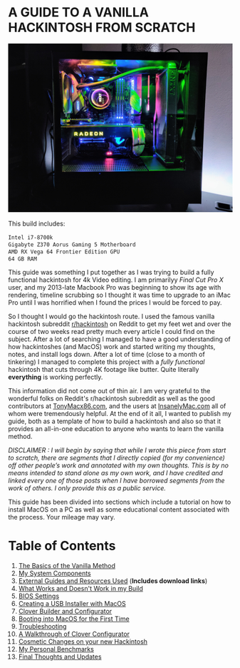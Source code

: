 # A GUIDE TO A VANILLA HACKINTOSH FROM SCRATCH

![](Pictures/IMG_20190209_184557.jpg)
      

This build includes:
```
Intel i7-8700k
Gigabyte Z370 Aorus Gaming 5 Motherboard
AMD RX Vega 64 Frontier Edition GPU
64 GB RAM
```

This guide was something I put together as I was trying to build a fully functional hackintosh for 4k Video editing. I am  primarilyy *Final Cut Pro X* user, and my 2013-late Macbook Pro was beginning to show its age with rendering, timeline scrubbing so I thought it was time to upgrade to an iMac Pro until I was horrified when I found the prices I would be forced to pay.

So I thought I would go the hackintosh route. I used the famous vanilla hackintosh subreddit [r/hackintosh](http://www.reddit.com/r/hackintosh) on Reddit to get my feet wet and over the course of two weeks read pretty much every article I could find on the subject. After a lot of searching I managed to have a good understanding of how hackintoshes (and MacOS) work and started writing my thoughts, notes, and install logs down. After a lot of time (close to a month of tinkering) I managed to complete this project with a *fully functional* hackintosh that cuts through 4K footage like butter. Quite literally **everything** is working perfectly.

This information did not come out of thin air. I am very grateful to the wonderful folks on Reddit's r/hackintosh subreddit as well as the good contributors at [TonyMacx86.com](https://tonymacx86.com/), and the users at [InsanelyMac.com](https://insanelymac.com/)  all of whom were tremendously helpful. At the end of it all, I wanted to publish my guide, both as a template of how to build a hackintosh and also so that it provides an all-in-one education to anyone who wants to learn the vanilla method. 

*DISCLAIMER : I will begin by saying that while I wrote this piece from start to scratch, there are segments that I directly copied (for my convenience) off other people’s work and annotated with my own thoughts. This is by no means intended to stand alone as my own work, and I have credited and linked every one of those posts when I have borrowed segments from the work of others. I only provide this as a public service.*

This guide has been divided into sections which include a tutorial on how to install MacOS on a PC as well as some educational content associated with the process. Your mileage may vary.

# Table of Contents

1. [The Basics of the Vanilla Method](00_Basics%20of%20the%20Vanilla%20Method.md)
2. [My System Components](00_System_Components.md)
3. [External Guides and Resources Used](01_Guides_and_Resources.md) (**Includes download links**)
4. [What Works and Doesn't Work in my Build](02_Functionality.md)
5. [BIOS Settings](03_BIOS_Settings.md)
6. [Creating a USB Installer with MacOS](04_Creating_USB_Installer.md)
7. [Clover Builder and Configurator](05_Clover_Builder_and_Configurator.md)
8. [Booting into MacOS for the First Time](06_Booting_into_MacOS.md)
9. [Troubleshooting](07_Troubleshooting.md)
10. [A Walkthrough of Clover Configurator](08_Walkthrough_Clover_Configurator.md)
11. [Cosmetic Changes on your new Hackintosh](09_Cosmetic_Changes.md)
12. [My Personal Benchmarks](10_My_Benchmarks.md)
13. [Final Thoughts and Updates](11_Final_Thoughts.md)





      
